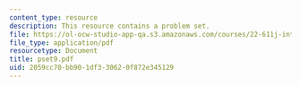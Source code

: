 ```yaml
---
content_type: resource
description: This resource contains a problem set.
file: https://ol-ocw-studio-app-qa.s3.amazonaws.com/courses/22-611j-introduction-to-plasma-physics-i-fall-2006/2059cc70bb901df330620f872e345129_pset9.pdf
file_type: application/pdf
resourcetype: Document
title: pset9.pdf
uid: 2059cc70-bb90-1df3-3062-0f872e345129
---
```

